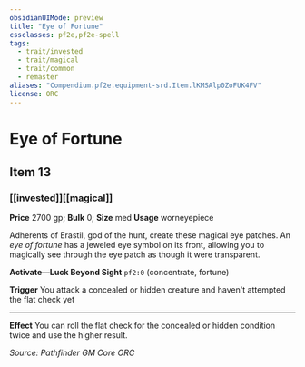 ```yaml
---
obsidianUIMode: preview
title: "Eye of Fortune"
cssclasses: pf2e,pf2e-spell
tags:
  - trait/invested
  - trait/magical
  - trait/common
  - remaster
aliases: "Compendium.pf2e.equipment-srd.Item.lKMSAlp0ZoFUK4FV"
license: ORC
---
```

# Eye of Fortune
## Item 13
### [[invested]][[magical]]


**Price** 2700 gp; 
**Bulk** 0; **Size** med
**Usage** worneyepiece

Adherents of Erastil, god of the hunt, create these magical eye patches. An _eye of fortune_ has a jeweled eye symbol on its front, allowing you to magically see through the eye patch as though it were transparent.

**Activate—Luck Beyond Sight** `pf2:0` (concentrate, fortune)

**Trigger** You attack a concealed or hidden creature and haven't attempted the flat check yet

* * *

**Effect** You can roll the flat check for the concealed or hidden condition twice and use the higher result.

*Source: Pathfinder GM Core*
*ORC*